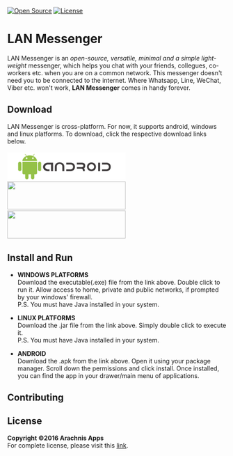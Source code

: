 [![Open Source](https://badges.frapsoft.com/os/v2/open-source-175x29.png?v=103)](https://github.com/ellerbrock/open-source-badges/)
[![License](https://badges.frapsoft.com/os/mit/mit.svg?v=102)](https://github.com/ellerbrock/open-source-badge/)
# LAN Messenger
LAN Messenger is an *open-source, versatile, minimal and a simple light-weight* messenger, which helps you chat with your friends, collegues, co-workers etc. when you are on a common network. This messenger doesn't need you to be connected to the internet. Where Whatsapp, Line, WeChat, Viber etc. won't work, **LAN Messenger** comes in handy forever.

## Download
LAN Messenger is cross-platform. For now, it supports android, windows and linux platforms. To download, click the respective download links below.<br><br>
[<img src="/images/androidlogo.png" width="272" height="64">](https://github.com/harshitbudhraja/LAN-Messenger/blob/master/Downloads/lanmessenger.apk)
[<img src="https://github.com/harshitbudhraja/LAN-Messenger/blob/master/images/linuxlogo.png" width="272" height="64">](https://github.com/harshitbudhraja/LAN-Messenger/blob/master/Downloads/lanmessenger.jar)
[<img src="https://github.com/harshitbudhraja/LAN-Messenger/blob/master/images/windowslogo.png" width="272" height="64">](https://github.com/harshitbudhraja/LAN-Messenger/blob/master/Downloads/lanmessenger.exe)<br>

## Install and Run
* **WINDOWS PLATFORMS**<br>
Download the executable(.exe) file from the link above. Double click to run it. Allow access to home, private and public networks, if prompted by your windows' firewall.<br>P.S. You must have Java installed in your system.

* **LINUX PLATFORMS**<br>
Download the .jar file from the link above. Simply double click to execute it.<br>P.S. You must have Java installed in your system.

* **ANDROID**<br>
Download the .apk from the link above. Open it using your package manager. Scroll down the permissions and click install. Once installed, you can find the app in your drawer/main menu of applications.

## Contributing

## License
**Copyright &copy;2016 Arachnis Apps**<br>
For complete license, please visit this [link](https://github.com/harshitbudhraja/LAN-Messenger/blob/master/LICENSE).
